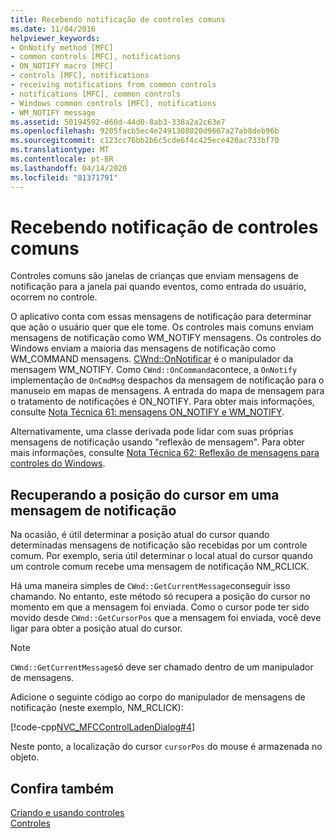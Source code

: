 ```yaml
---
title: Recebendo notificação de controles comuns
ms.date: 11/04/2016
helpviewer_keywords:
- OnNotify method [MFC]
- common controls [MFC], notifications
- ON_NOTIFY macro [MFC]
- controls [MFC], notifications
- receiving notifications from common controls
- notifications [MFC], common controls
- Windows common controls [MFC], notifications
- WM_NOTIFY message
ms.assetid: 50194592-d60d-44d0-8ab3-338a2a2c63e7
ms.openlocfilehash: 9205facb5ec4e2491308020d9667a27ab8deb96b
ms.sourcegitcommit: c123cc76bb2b6c5cde6f4c425ece420ac733bf70
ms.translationtype: MT
ms.contentlocale: pt-BR
ms.lasthandoff: 04/14/2020
ms.locfileid: "81371791"
---
```

# <a name="receiving-notification-from-common-controls"></a>Recebendo notificação de controles comuns

Controles comuns são janelas de crianças que enviam mensagens de notificação para a janela pai quando eventos, como entrada do usuário, ocorrem no controle.

O aplicativo conta com essas mensagens de notificação para determinar que ação o usuário quer que ele tome. Os controles mais comuns enviam mensagens de notificação como WM_NOTIFY mensagens. Os controles do Windows enviam a maioria das mensagens de notificação como WM_COMMAND mensagens. [CWnd::OnNotificar](../mfc/reference/cwnd-class.md#onnotify) é o manipulador da mensagem WM_NOTIFY. Como `CWnd::OnCommand`acontece, a `OnNotify` implementação de `OnCmdMsg` despachos da mensagem de notificação para o manuseio em mapas de mensagens. A entrada do mapa de mensagem para o tratamento de notificações é ON_NOTIFY. Para obter mais informações, consulte [Nota Técnica 61: mensagens ON_NOTIFY e WM_NOTIFY](../mfc/tn061-on-notify-and-wm-notify-messages.md).

Alternativamente, uma classe derivada pode lidar com suas próprias mensagens de notificação usando "reflexão de mensagem". Para obter mais informações, consulte [Nota Técnica 62: Reflexão de mensagens para controles do Windows](../mfc/tn062-message-reflection-for-windows-controls.md).

## <a name="retrieving-the-cursor-position-in-a-notification-message"></a>Recuperando a posição do cursor em uma mensagem de notificação

Na ocasião, é útil determinar a posição atual do cursor quando determinadas mensagens de notificação são recebidas por um controle comum. Por exemplo, seria útil determinar o local atual do cursor quando um controle comum recebe uma mensagem de notificação NM_RCLICK.

Há uma maneira simples de `CWnd::GetCurrentMessage`conseguir isso chamando. No entanto, este método só recupera a posição do cursor no momento em que a mensagem foi enviada. Como o cursor pode ter sido movido desde `CWnd::GetCursorPos` que a mensagem foi enviada, você deve ligar para obter a posição atual do cursor.

> [!NOTE]
> `CWnd::GetCurrentMessage`só deve ser chamado dentro de um manipulador de mensagens.

Adicione o seguinte código ao corpo do manipulador de mensagens de notificação (neste exemplo, NM_RCLICK):

[!code-cpp[NVC_MFCControlLadenDialog#4](../mfc/codesnippet/cpp/receiving-notification-from-common-controls_1.cpp)]

Neste ponto, a localização do cursor `cursorPos` do mouse é armazenada no objeto.

## <a name="see-also"></a>Confira também

[Criando e usando controles](../mfc/making-and-using-controls.md)<br/>
[Controles](../mfc/controls-mfc.md)
